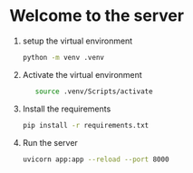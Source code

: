 # Welcome to the server

1. setup the virtual environment

   ```bash
   python -m venv .venv
   ```

2. Activate the virtual environment

   ```bash
      source .venv/Scripts/activate
   ```

3. Install the requirements

   ```bash
   pip install -r requirements.txt
   ```

4. Run the server

   ```bash
   uvicorn app:app --reload --port 8000
   ```
